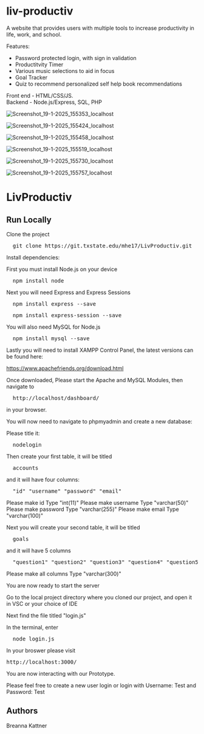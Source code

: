 # liv-productiv
A website that provides users with multiple tools to increase productivity in life, work, and school. 

Features:
* Password protected login, with sign in validation
* Productitvity Timer
* Various music selections to aid in focus
* Goal Tracker
* Quiz to recommend personalized self help book recommendations 

Front end - HTML/CSS/JS. <br>
Backend - Node.js/Express, SQL, PHP

![Screenshot_19-1-2025_155353_localhost](https://github.com/user-attachments/assets/86cc589d-9493-4eef-8d1d-e58c7e3f642e)

![Screenshot_19-1-2025_155424_localhost](https://github.com/user-attachments/assets/a6a953dc-c75b-446f-915a-e05c2c40e7f1)

![Screenshot_19-1-2025_155458_localhost](https://github.com/user-attachments/assets/777f5251-5c06-4f85-bd3a-cdecf31bae45)

![Screenshot_19-1-2025_155519_localhost](https://github.com/user-attachments/assets/63dccdaa-957d-4d3d-8346-44c531f38d62)

![Screenshot_19-1-2025_155730_localhost](https://github.com/user-attachments/assets/ac62fa25-dbc1-4772-a73c-bdfdaf026426)

![Screenshot_19-1-2025_155757_localhost](https://github.com/user-attachments/assets/f3846e8a-75f7-4829-a3db-edcf19a67634)

<div><h1 id="markdown-header-livproductiv">LivProductiv</h1>
<h2 id="markdown-header-run-locally">Run Locally</h2>
<p>Clone the project</p>
<div class="codehilite"><pre><span></span>  git clone https://git.txstate.edu/mhe17/LivProductiv.git
</pre></div>
<p>Install dependencies:</p>
<p>First you must install Node.js on your device</p>
<div class="codehilite"><pre><span></span>  npm install node
</pre></div>
<p>Next you will need Express and Express Sessions</p>
<div class="codehilite"><pre><span></span>  npm install express --save
</pre></div>
<div class="codehilite"><pre><span></span>  npm install express-session --save
</pre></div>
<p>You will also need MySQL for Node.js</p>
<div class="codehilite"><pre><span></span>  npm install mysql --save
</pre></div>
<p>Lastly you will need to install XAMPP Control Panel, the latest versions can be found here:</p>
<p><a href="https://www.apachefriends.org/download.html" rel="nofollow" class="ap-connect-link">https://www.apachefriends.org/download.html</a></p>
<p>Once downloaded, Please start the Apache and MySQL Modules, then navigate to </p>
<div class="codehilite"><pre><span></span>  http://localhost/dashboard/
</pre></div>
<p>in your browser.</p>
<p>You will now need to navigate to phpmyadmin and create a new database:</p>
<p>Please title it:</p>
<p></p><div class="codehilite"><pre><span></span>  nodelogin
</pre></div>
Then create your first table, it will be titled <p></p>
<div class="codehilite"><pre><span></span>  accounts
</pre></div>
<p>and it will have four columns:</p>
<p></p><div class="codehilite"><pre><span></span>  <span class="s2">"id"</span> <span class="s2">"username"</span> <span class="s2">"password"</span> <span class="s2">"email"</span>
</pre></div>
Please make id Type "int(11)" 
Please make username Type "varchar(50)"
Please make password Type "varchar(255)"
Please make email Type "varchar(100)"<p></p>
<p>Next you will create your second table, it will be titled </p>
<p></p><div class="codehilite"><pre><span></span>  goals
</pre></div>
and it will have 5 columns<p></p>
<div class="codehilite"><pre><span></span>  <span class="s2">"question1"</span> <span class="s2">"question2"</span> <span class="s2">"question3"</span> <span class="s2">"question4"</span> <span class="s2">"question5"</span>
</pre></div>
<p>Please make all columns Type "varchar(300)"</p>
<p>You are now ready to start the server</p>
<p>Go to the local project directory where you cloned our project, and open it in VSC or your choice of IDE</p>
<p>Next find the file titled "login.js"</p>
<p>In the terminal, enter</p>
<div class="codehilite"><pre><span></span>  node login.js
</pre></div>
<p>In your broswer please visit</p>
<div class="codehilite"><pre><span></span>http://localhost:3000/
</pre></div>
<p>You are now interacting with our Prototype.</p>
<p>Please feel free to create a new user login or login with Username: Test and Password: Test</p>
<h2 id="markdown-header-authors">Authors</h2>
<p>Breanna Kattner</p>
